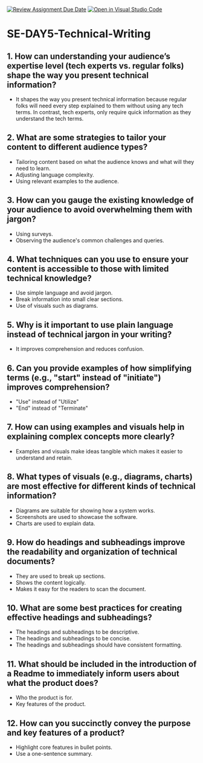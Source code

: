 [![Review Assignment Due Date](https://classroom.github.com/assets/deadline-readme-button-22041afd0340ce965d47ae6ef1cefeee28c7c493a6346c4f15d667ab976d596c.svg)](https://classroom.github.com/a/zsAR-pyY)
[![Open in Visual Studio Code](https://classroom.github.com/assets/open-in-vscode-2e0aaae1b6195c2367325f4f02e2d04e9abb55f0b24a779b69b11b9e10269abc.svg)](https://classroom.github.com/online_ide?assignment_repo_id=18476050&assignment_repo_type=AssignmentRepo)
# SE-DAY5-Technical-Writing
## 1. How can understanding your audience’s expertise level (tech experts vs. regular folks) shape the way you present technical information?
- It shapes the way you present technical information because regular folks will need every step explained to them without using any tech terms. In contrast, tech experts, only require quick information as they understand the tech terms.
## 2. What are some strategies to tailor your content to different audience types?
- Tailoring content based on what the audience knows and what will they need to learn.
- Adjusting language complexity.
- Using relevant examples to the audience.
## 3. How can you gauge the existing knowledge of your audience to avoid overwhelming them with jargon?
- Using surveys.
- Observing the audience's common challenges and queries.
## 4. What techniques can you use to ensure your content is accessible to those with limited technical knowledge?
- Use simple language and avoid jargon.
- Break information into small clear sections.
- Use of visuals such as diagrams.
## 5. Why is it important to use plain language instead of technical jargon in your writing?
- It improves comprehension and reduces confusion.
## 6. Can you provide examples of how simplifying terms (e.g., "start" instead of "initiate") improves comprehension?
- "Use" instead of "Utilize"
- "End" instead of "Terminate"
## 7. How can using examples and visuals help in explaining complex concepts more clearly?
- Examples and visuals make ideas tangible which makes it easier to understand and retain.
## 8. What types of visuals (e.g., diagrams, charts) are most effective for different kinds of technical information?
- Diagrams are suitable for showing how a system works.
- Screenshots are used to showcase the software.
- Charts are used to explain data.
## 9. How do headings and subheadings improve the readability and organization of technical documents?
- They are used to break up sections.
- Shows the content logically.
- Makes it easy for the readers to scan the document.
## 10. What are some best practices for creating effective headings and subheadings?
- The headings and subheadings to be descriptive.
- The headings and subheadings to be concise.
- The headings and subheadings should have consistent formatting.
## 11. What should be included in the introduction of a Readme to immediately inform users about what the product does?
- Who the product is for.
- Key features of the product.
## 12. How can you succinctly convey the purpose and key features of a product?
- Highlight core features in bullet points.
- Use a one-sentence summary.
